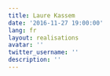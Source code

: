 ```yaml
---
title: Laure Kassem
date: '2016-11-27 19:00:00'
lang: fr
layout: realisations
avatar: ''
twitter_username: ''
description: ''
---
```

